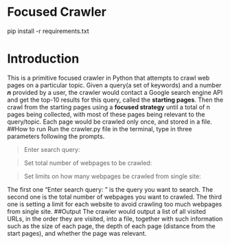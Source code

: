 # Focused Crawler
pip install -r requirements.txt

# Introduction
This is a primitive focused crawler in Python that attempts to crawl web pages on a particular topic. Given a query(a set of keywords) and a number **_n_** provided by a user, the crawler would contact a Google search engine API and get the top-10 results for this query, called the **starting pages**. Then the crawl from the starting pages using a **focused strategy** until a total of n pages being collected, with most of these pages being relevant to the query/topic. Each page would be crawled only once, and stored in a file.
##How to run
Run the crawler.py file in the terminal, type in three parameters following the prompts. 

>Enter search query: 

>Set total number of webpages to be crawled: 

>Set limits on how many webpages be crawled from single site: 

The first one “Enter search query: ” is the query you want to search. The second one is the total number of webpages you want to crawled. The third one is setting a limit for each website to avoid crawling too much webpages from single site. 
##Output
The crawler would output a list of all visited URLs, in the order they are visited, into a file, together with such information such as the size of each page, the depth of each page (distance from the start pages), and whether the page was relevant.
